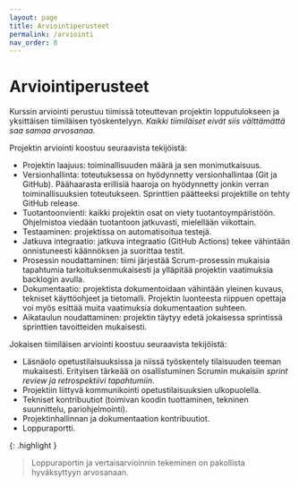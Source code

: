 ```yaml
---
layout: page
title: Arviointiperusteet
permalink: /arviointi
nav_order: 8
---
```


# Arviointiperusteet

Kurssin arviointi perustuu tiimissä toteuttevan projektin lopputulokseen ja yksittäisen tiimiläisen työskentelyyn. _Kaikki tiimiläiset eivät siis välttämättä saa samaa arvosanaa._

Projektin arviointi koostuu seuraavista tekijöistä:

- Projektin laajuus: toiminallisuuden määrä ja sen monimutkaisuus.
- Versionhallinta: toteutuksessa on hyödynnetty versionhallintaa (Git ja GitHub). Päähaarasta erillisiä haaroja on hyödynnetty jonkin verran toiminallisuuksien toteutukseen. Sprinttien päätteeksi projektille on tehty GitHub release.
- Tuotantoonvienti: kaikki projektin osat on viety tuotantoympäristöön. Ohjelmistoa viedään tuotantoon jatkuvasti, mielellään viikottain.
- Testaaminen: projektissa on automatisoitua testejä.
- Jatkuva integraatio: jatkuva integraatio (GitHub Actions) tekee vähintään onnistuneesti käännöksen ja suorittaa testit.
- Prosessin noudattaminen: tiimi järjestää Scrum-prosessin mukaisia tapahtumia tarkoituksenmukaisesti ja ylläpitää projektin vaatimuksia backlogin avulla.
- Dokumentaatio: projektista dokumentoidaan vähintään yleinen kuvaus, tekniset käyttöohjeet ja tietomalli. Projektin luonteesta riippuen opettaja voi myös esittää muita vaatimuksia dokumentaation suhteen.
- Aikataulun noudattaminen: projektin täytyy edetä jokaisessa sprintissä sprinttien tavoitteiden mukaisesti.

Jokaisen tiimiläisen arviointi koostuu seuraavista tekijöistä:

- Läsnäolo opetustilaisuuksissa ja niissä työskentely tilaisuuden teeman mukaisesti. Erityisen tärkeää on osallistuminen Scrumin mukaisiin _sprint review ja retrospektiivi tapahtumiin_.
- Projektiin liittyvä kommunikointi opetustilaisuuksien ulkopuolella.
- Tekniset kontribuutiot (toimivan koodin tuottaminen, tekninen suunnittelu, pariohjelmointi).
- Projektinhallinnan ja dokumentaation kontribuutiot.
- Loppuraportti.

{: .highlight }

> Loppuraportin ja vertaisarvioinnin tekeminen on pakollista hyväksyttyyn arvosanaan.

